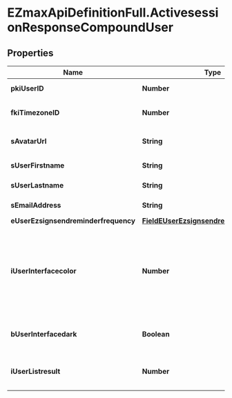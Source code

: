 # EZmaxApiDefinitionFull.ActivesessionResponseCompoundUser

## Properties

Name | Type | Description | Notes
------------ | ------------- | ------------- | -------------
**pkiUserID** | **Number** | The unique ID of the User | 
**fkiTimezoneID** | **Number** | The unique ID of the Timezone | 
**sAvatarUrl** | **String** | The url of the picture used as avatar | 
**sUserFirstname** | **String** | The first name of the user | 
**sUserLastname** | **String** | The last name of the user | 
**sEmailAddress** | **String** | The email address. | 
**eUserEzsignsendreminderfrequency** | [**FieldEUserEzsignsendreminderfrequency**](FieldEUserEzsignsendreminderfrequency.md) |  | 
**iUserInterfacecolor** | **Number** | The int32 representation of the interface color. For example, RGB color #39435B would be 3752795 | 
**bUserInterfacedark** | **Boolean** | Whether to use a dark mode interface | 
**iUserListresult** | **Number** | The number of rows to return by default in lists | 


